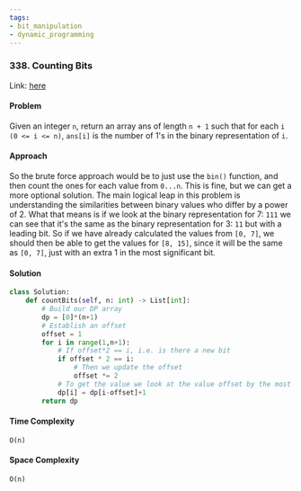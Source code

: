 ```yaml
---
tags:
- bit_manipulation
- dynamic_programming
---
```


### 338. Counting Bits

Link: [here](https://leetcode.com/problems/counting-bits/description/)

#### Problem
Given an integer `n`, return an array ans of length `n + 1` such that for each `i (0 <= i <= n)`, `ans[i]` is the number of 1's in the binary representation of `i`.

#### Approach
So the brute force approach would be to just use the `bin()` function, and then count the ones for each value from `0...n`. This is fine, but we can get a more optional solution.
The main logical leap in this problem is understanding the similarities between binary values who differ by a power of 2. What that means is if we look at the binary representation for 7: `111` we can see that it's the same as the binary representation for 3: `11` but with a leading bit. So if we have already calculated the values from `[0, 7]`, we should then be able to get the values for `[8, 15]`, since it will be the same as `[0, 7]`, just with an extra 1 in the most significant bit.

#### Solution
```python 
class Solution:
    def countBits(self, n: int) -> List[int]:
        # Build our DP array
        dp = [0]*(n+1)
        # Establish an offset
        offset = 1
        for i in range(1,n+1):
            # If offset*2 == i, i.e. is there a new bit 
            if offset * 2 == i:
                # Then we update the offset
                offset *= 2
            # To get the value we look at the value offset by the most significant bit + 1
            dp[i] = dp[i-offset]+1
        return dp
```

#### Time Complexity
`O(n)`

#### Space Complexity
`O(n)`

